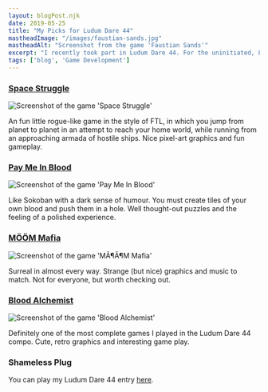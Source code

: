 ```yaml
---
layout: blogPost.njk
date: 2019-05-25
title: "My Picks for Ludum Dare 44"
mastheadImage: "/images/faustian-sands.jpg"
mastheadAlt: "Screenshot from the game 'Faustian Sands'"
excerpt: "I recently took part in Ludum Dare 44. For the uninitiated, Ludum Dare is a hackathon in which participants make a game in 48 hours. The following is my list of personal highlights from the games I played."
tags: ['blog', 'Game Development']
---
```


### [Space Struggle](https://ldjam.com/events/ludum-dare/44/space-struggle)

![Screenshot of the game 'Space Struggle'](//static.jam.vg/raw/2dd/z/211ce.png)

An fun little rogue-like game in the style of FTL, in which you jump from planet to planet in an attempt to reach your home world, while running from an approaching armada of hostile ships. Nice pixel-art graphics and fun gameplay.

### [Pay Me In Blood](https://ldjam.com/events/ludum-dare/44/pay-me-in-blood)

![Screenshot of the game 'Pay Me In Blood'](https://static.jam.vg/raw/194/32/z/212c6.gif)

Like Sokoban with a dark sense of humour. You must create tiles of your own blood and push them in a hole. Well thought-out puzzles and the feeling of a polished experience.

### [MÖÖM Mafia](https://ldjam.com/events/ludum-dare/44/moom-mafia)

![Screenshot of the game 'MÃ¶Ã¶M Mafia'](https://static.jam.vg/raw/806/c/z/21049.gif)

Surreal in almost every way. Strange (but nice) graphics and music to match. Not for everyone, but worth checking out.

### [Blood Alchemist](https://ldjam.com/events/ludum-dare/44/bloodalchemist)

![Screenshot of the game 'Blood Alchemist'](https://static.jam.vg/raw/0b3/21/z/21a3e.gif)

Definitely one of the most complete games I played in the Ludum Dare 44 compo. Cute, retro graphics and interesting game play.

### Shameless Plug

You can play my Ludum Dare 44 entry [here](https://ldjam.com/events/ludum-dare/44/faustian-sands).
